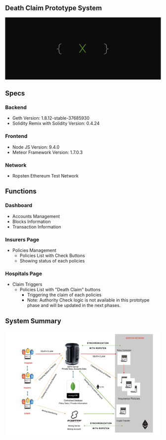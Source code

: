 ## Death Claim Prototype System
![The X Project](xproject.png)

## Specs
### Backend
* Geth Version: 1.8.12-stable-37685930
* Solidity Remix with Solidity Version: 0.4.24

### Frontend
* Node JS Version: 9.4.0
* Meteor Framework Version: 1.7.0.3

### Network
* Ropsten Ethereum Test Network

## Functions
### Dashboard
  * Accounts Management
  * Blocks Information
  * Transaction Information

### Insurers Page
* Policies Management
  * Policies List with Check Buttons
  * Showing status of each policies

### Hospitals Page
* Claim Triggers
  * Policies List with "Death Claim" buttons
    * Triggering the claim of each policies
    * Note: Authority Check logic is not available in this prototype phase and will be updated in the next phases.

## System Summary
![System Summary](system_summary.png)
